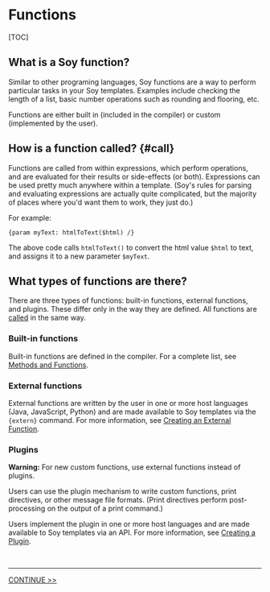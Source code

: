 # Functions

[TOC]

## What is a Soy function?

Similar to other programing languages, Soy functions are a way to perform
particular tasks in your Soy templates. Examples include checking the length of
a list, basic number operations such as rounding and flooring, etc.

Functions are either built in (included in the compiler) or custom (implemented
by the user).

## How is a function called? {#call}

Functions are called from within expressions, which perform operations, and are
evaluated for their results or side-effects (or both). Expressions can be used
pretty much anywhere within a template. (Soy's rules for parsing and evaluating
expressions are actually quite complicated, but the majority of places where
you'd want them to work, they just do.)

For example:

```soy
{param myText: htmlToText($html) /}
```

The above code calls `htmlToText()` to convert the html value `$html` to text,
and assigns it to a new parameter `$myText`.

## What types of functions are there?

There are three types of functions: built-in functions, external functions, and
plugins. These differ only in the way they are defined. All functions are
[called](#call) in the same way.

### Built-in functions

Built-in functions are defined in the compiler. For a complete list, see
[Methods and Functions](../reference/functions).

### External functions

External functions are written by the user in one or more host languages (Java,
JavaScript, Python) and are made available to Soy templates via the `{extern}`
command. For more information, see
[Creating an External Function](../dev/externs).

### Plugins

**Warning:** For new custom functions, use external functions instead of
plugins.

Users can use the plugin mechanism to write custom functions, print directives,
or other message file formats. (Print directives perform post-processing on the
output of a print command.)

Users implement the plugin in one or more host languages and are made available
to Soy templates via an API. For more information, see
[Creating a Plugin](../dev/plugins).

<br>

--------------------------------------------------------------------------------

<section class="nextButton"><a href="auto-escaping.md">CONTINUE >></a></section>

<br>
